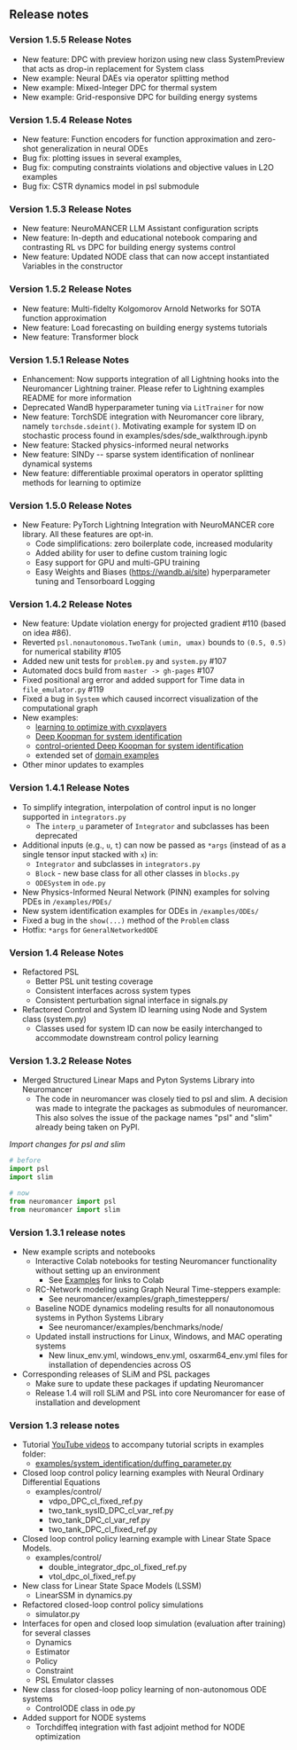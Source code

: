 
##  Release notes

### Version 1.5.5 Release Notes
+ New feature: DPC with preview horizon using new class SystemPreview that acts as drop-in replacement for System class
+ New example: Neural DAEs via operator splitting method
+ New example: Mixed-Integer DPC for thermal system
+ New example: Grid-responsive DPC for building energy systems

### Version 1.5.4 Release Notes
+ New feature: Function encoders for function approximation and zero-shot generalization in neural ODEs
+ Bug fix: plotting issues in several examples,
+ Bug fix: computing constraints violations and objective values in L2O examples
+ Bug fix: CSTR dynamics model in psl submodule

### Version 1.5.3 Release Notes
+ New feature: NeuroMANCER LLM Assistant configuration scripts
+ New feature: In-depth and educational notebook comparing and contrasting RL vs DPC for building energy systems control
+ New feature: Updated NODE class that can now accept instantiated Variables in the constructor

### Version 1.5.2 Release Notes
+ New feature: Multi-fidelty Kolgomorov Arnold Networks for SOTA function approximation
+ New feature: Load forecasting on building energy systems tutorials
+ New feature: Transformer block 


### Version 1.5.1 Release Notes
+ Enhancement: Now supports integration of all Lightning hooks into the Neuromancer Lightning trainer. Please refer to Lightning examples README for more information
+ Deprecated WandB hyperparameter tuning via `LitTrainer` for now 
+ New feature: TorchSDE integration with Neuromancer core library, namely `torchsde.sdeint()`. Motivating example for system ID on stochastic process found in examples/sdes/sde_walkthrough.ipynb
+ New feature: Stacked physics-informed neural networks 
+ New feature: SINDy -- sparse system identification of nonlinear dynamical systems
+ New feature: differentiable proximal operators in operator splitting methods for learning to optimize

### Version 1.5.0 Release Notes 
+ New Feature: PyTorch Lightning Integration with NeuroMANCER core library. All these features are opt-in. 
  + Code simplifications: zero boilerplate code, increased modularity 
  + Added ability for user to define custom training logic 
  + Easy support for GPU and multi-GPU training
  + Easy Weights and Biases (https://wandb.ai/site) hyperparameter tuning and Tensorboard Logging


### Version 1.4.2 Release Notes 
+ New feature: Update violation energy for projected gradient #110 (based on idea #86).
+ Reverted `psl.nonautonomous.TwoTank` `(umin, umax)` bounds to `(0.5, 0.5)` for numerical stability #105
+ Added new unit tests for `problem.py` and `system.py` #107
+ Automated docs build from `master -> gh-pages` #107
+ Fixed positional arg error and added support for Time data in `file_emulator.py` #119
+ Fixed a bug in `System` which caused incorrect visualization of the computational graph
+ New examples:
  + [learning to optimize with cvxplayers](https://github.com/pnnl/neuromancer/blob/master/examples/parametric_programming/Part_5_cvxpy_layers.ipynb)
  + [Deep Koopman for system identification](https://github.com/pnnl/neuromancer/blob/master/examples/ODEs/Part_7_DeepKoopman.ipynb)
  + [control-oriented Deep Koopman for system identification](https://github.com/pnnl/neuromancer/blob/master/examples/ODEs/Part_8_nonauto_DeepKoopman.ipynb)
  + extended set of [domain examples](https://github.com/pnnl/neuromancer/tree/master/examples/domain_examples)
+ Other minor updates to examples

### Version 1.4.1 Release Notes
+ To simplify integration, interpolation of control input is no longer supported in `integrators.py`
  + The `interp_u` parameter of `Integrator` and subclasses has been deprecated
+ Additional inputs (e.g., `u`, `t`) can now be passed as `*args` (instead of as a single tensor input stacked with `x`) in:
  + `Integrator` and subclasses in `integrators.py`
  + `Block` - new base class for all other classes in `blocks.py`
  + `ODESystem` in `ode.py`
+ New Physics-Informed Neural Network (PINN) examples for solving PDEs in `/examples/PDEs/`
+ New system identification examples for ODEs in `/examples/ODEs/`
+ Fixed a bug in the `show(...)` method of the `Problem` class
+ Hotfix: `*args` for `GeneralNetworkedODE`

###  Version 1.4 Release Notes
+ Refactored PSL
  + Better PSL unit testing coverage
  + Consistent interfaces across system types
  + Consistent perturbation signal interface in signals.py
+ Refactored Control and System ID learning using Node and System class (system.py)
  + Classes used for system ID can now be easily interchanged to accommodate downstream control policy learning

###  Version 1.3.2 Release Notes
+ Merged Structured Linear Maps and Pyton Systems Library into Neuromancer
  + The code in neuromancer was closely tied to psl and slim.
  A decision was made to integrate the packages as submodules of neuromancer.
  This also solves the issue of the package names "psl" and "slim" already being taken on PyPI.

*Import changes for psl and slim*

```python
# before
import psl
import slim

# now
from neuromancer import psl
from neuromancer import slim
```

### Version 1.3.1 release notes
+ New example scripts and notebooks
  + Interactive Colab notebooks for testing Neuromancer functionality without setting up an environment 
    + See [Examples](#examples) for links to Colab
  + RC-Network modeling using Graph Neural Time-steppers example:
    + See neuromancer/examples/graph_timesteppers/
  + Baseline NODE dynamics modeling results for all nonautonomous systems in Python Systems Library
    + See neuromancer/examples/benchmarks/node/
  + Updated install instructions for Linux, Windows, and MAC operating systems
    + New linux_env.yml, windows_env.yml, osxarm64_env.yml files for installation of dependencies across OS
+ Corresponding releases of SLiM and PSL packages
  + Make sure to update these packages if updating Neuromancer
  + Release 1.4 will roll SLiM and PSL into core Neuromancer for ease of installation and development

###  Version 1.3 release notes
+ Tutorial [YouTube videos](https://www.youtube.com/channel/UC5oWRFxzUwWrDNzkdWLIb7A) to accompany tutorial scripts in examples folder:
  + [examples/system_identification/duffing_parameter.py](https://www.youtube.com/watch?v=HLuqneSnoC8)
+ Closed loop control policy learning examples with Neural Ordinary Differential Equations
  + examples/control/
      + vdpo_DPC_cl_fixed_ref.py
      + two_tank_sysID_DPC_cl_var_ref.py
      + two_tank_DPC_cl_var_ref.py
      + two_tank_DPC_cl_fixed_ref.py
+ Closed loop control policy learning example with Linear State Space Models. 
  + examples/control/
      + double_integrator_dpc_ol_fixed_ref.py
      + vtol_dpc_ol_fixed_ref.py
+ New class for Linear State Space Models (LSSM)
    + LinearSSM in dynamics.py
+ Refactored closed-loop control policy simulations
  + simulator.py
+ Interfaces for open and closed loop simulation (evaluation after training) for several classes 
    + Dynamics
    + Estimator
    + Policy
    + Constraint
    + PSL Emulator classes
+ New class for closed-loop policy learning of non-autonomous ODE systems
  + ControlODE class in ode.py
+ Added support for NODE systems
  + Torchdiffeq integration with fast adjoint method for NODE optimization
